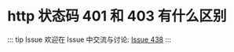 # http 状态码 401 和 403 有什么区别



::: tip Issue 
 欢迎在 Issue 中交流与讨论: [Issue 438](https://github.com/shfshanyue/Daily-Question/issues/438) 
:::



